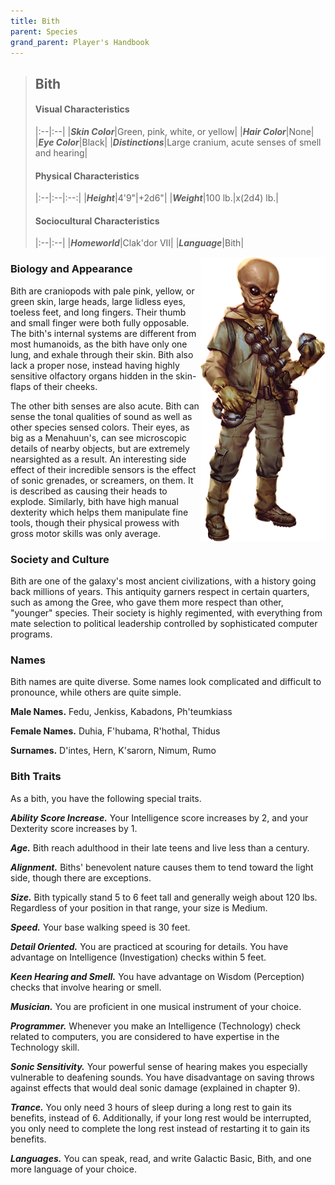 ```yaml
---
title: Bith
parent: Species
grand_parent: Player's Handbook
---
```


> ## Bith
> 
> #### Visual Characteristics
> 
> |:--|:--|
> |***Skin Color***|Green, pink, white, or yellow|
> |***Hair Color***|None|
> |***Eye Color***|Black|
> |***Distinctions***|Large cranium, acute senses of smell and hearing|
> 
> #### Physical Characteristics
> 
> |:--|:--|:--:|
> |***Height***|4'9"|+2d6"|
> |***Weight***|100 lb.|x(2d4) lb.|
> 
> #### Sociocultural Characteristics
> 
> |:--|:--|
> |***Homeworld***|Clak'dor VII|
> |***Language***|Bith|

<img src='../../../zzImages/Species/Bith.png' style='float:right; float:top; width:200px;'>

### Biology and Appearance
Bith are craniopods with pale pink, yellow, or green skin, large heads, large lidless eyes, toeless feet, and long fingers. Their thumb and small finger were both fully opposable. The bith's internal systems are different from most humanoids, as the bith have only one lung, and exhale through their skin. Bith also lack a proper nose, instead having highly sensitive olfactory organs hidden in the skin-flaps of their cheeks.

The other bith senses are also acute. Bith can sense the tonal qualities of sound as well as other species sensed colors. Their eyes, as big as a Menahuun's, can see microscopic details of nearby objects, but are extremely nearsighted as a result. An interesting side effect of their incredible sensors is the effect of sonic grenades, or screamers, on them. It is described as causing their heads to explode. Similarly, bith have high manual dexterity which helps them manipulate fine tools, though their physical prowess with gross motor skills was only average.

### Society and Culture
Bith are one of the galaxy's most ancient civilizations, with a history going back millions of years. This antiquity garners respect in certain quarters, such as among the Gree, who gave them more respect than other, "younger" species. Their society is highly regimented, with everything from mate selection to political leadership controlled by sophisticated computer programs.

### Names
Bith names are quite diverse. Some names look complicated and difficult to pronounce, while others are quite simple. 

**Male Names.** Fedu, Jenkiss, Kabadons, Ph'teumkiass 

**Female Names.** Duhia, F'hubama, R'hothal, Thidus 

**Surnames.** D'intes, Hern, K'sarorn, Nimum, Rumo

### Bith Traits
As a bith, you have the following special traits.

***Ability Score Increase.*** Your Intelligence score increases by 2, and your Dexterity score increases by 1.

***Age.*** Bith reach adulthood in their late teens and live less than a century.

***Alignment.*** Biths' benevolent nature causes them to tend toward the light side, though there are exceptions.

***Size.*** Bith typically stand 5 to 6 feet tall and generally weigh about 120 lbs. Regardless of your position in that range, your size is Medium.

***Speed.*** Your base walking speed is 30 feet.

***Detail Oriented.*** You are practiced at scouring for details. You have advantage on Intelligence (Investigation) checks within 5 feet.

***Keen Hearing and Smell.*** You have advantage on Wisdom (Perception) checks that involve hearing or smell.

***Musician.*** You are proficient in one musical instrument of your choice.

***Programmer.*** Whenever you make an Intelligence (Technology) check related to computers, you are considered to have expertise in the Technology skill.

***Sonic Sensitivity.*** Your powerful sense of hearing makes you especially vulnerable to deafening sounds. You have disadvantage on saving throws against effects that would deal sonic damage (explained in chapter 9).

***Trance.*** You only need 3 hours of sleep during a long rest to gain its benefits, instead of 6. Additionally, if your long rest would be interrupted, you only need to complete the long rest instead of restarting it to gain its benefits.

***Languages.*** You can speak, read, and write Galactic Basic, Bith, and one more language of your choice.

<!--- <img src='https://www.gmbinder.com/images/0VxWnHw.png' style='position:absolute;top:58px;right:150px;width:192px;transform:scaleX(-1);z-index:1000' /> --->
